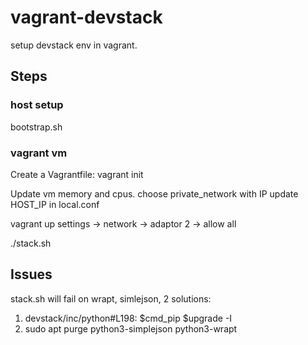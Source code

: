 # vagrant-devstack

setup devstack env in vagrant.

## Steps

### host setup

bootstrap.sh

### vagrant vm

Create a Vagrantfile: vagrant init

Update vm memory and cpus.
choose private_network with IP
update HOST_IP in local.conf

vagrant up
settings -> network -> adaptor 2 -> allow all

./stack.sh

## Issues

stack.sh will fail on wrapt, simlejson, 2 solutions:

1) devstack/inc/python#L198: $cmd_pip $upgrade -I
2) sudo apt purge python3-simplejson python3-wrapt
